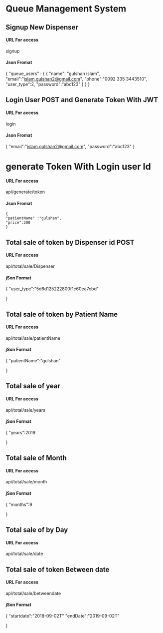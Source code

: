 
# Queue Management System 

## Signup New Dispenser 
  

#### URL For access 


signup


#### Json Fromat


{
	"queue_users" :
	{
		{
			"name": "gulshan islam",
			"email":"islam.gulshan2@gmail.com",
			"phone":"0092 335 3443510",
			"user_type":2,
			"password":"abc123"
		}
	}
}




## Login User POST and Generate Token With JWT 
  

#### URL For access 


login


#### Json Fromat

{
	"email":"islam.gulshan2@gmail.com",
	"password":"abc123"
}


# generate  Token With Login user Id 

#### URL For access 


api/generate/token


#### Json Fromat

	{
	"patientName" :"gulshan",
	"price":200 
	}


##  Total sale of token by Dispenser id POST
  

#### URL For access 


api/total/sale/Dispenser

#### jSon Format

{
		"user_type":"5d6d125222800f1c60ea7cbd"
	
}


##  Total sale of token by Patient Name
  

#### URL For access 


api/total/sale/patientName

#### jSon Format

{
		"patientName":"gulshan"
	
}



 ##  Total sale of year 
  

#### URL For access 


api/total/sale/years

#### jSon Format

{
		"years":2019
	
}


##  Total sale of Month 
  

#### URL For access 


api/total/sale/month

#### jSon Format

{
		"months":9
	
}


##  Total sale of by Day 
  

#### URL For access 


api/total/sale/date


##  Total sale of token Between date  
  

#### URL For access 


api/total/sale/betweendate

#### jSon Format

{
		"startdate":"2018-09-02T"
		"endDate":"2019-09-02T"
	
}



 

 
















